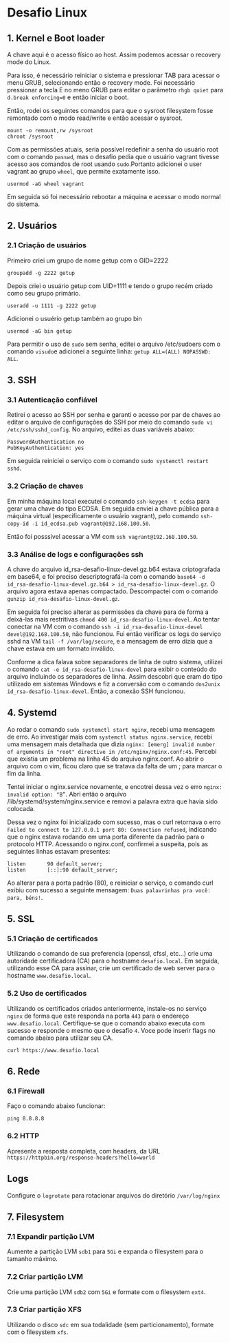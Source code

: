 # Desafio Linux

## 1. Kernel e Boot loader

A chave aqui é o acesso físico ao host. Assim podemos acessar o recovery mode do Linux.

Para isso, é necessário reiniciar o sistema e pressionar TAB para acessar o menu GRUB, selecionando então o recovery mode. Foi necessário pressionar a tecla E no meno GRUB para editar o parâmetro `rhgb quiet` para `d.break enforcing=0` e então iniciar o boot.

Então, rodei os seguintes comandos para que o sysroot filesystem fosse remontado com o modo read/write e então acessar o sysroot.

```
mount -o remount,rw /sysroot
chroot /sysroot
```

Com as permissões atuais, seria possível redefinir a senha do usuário root com o comando `passwd`, mas o desafio pedia que o usuário vagrant tivesse acesso aos comandos de root usando `sudo`.Portanto adicionei o user vagrant ao grupo `wheel`, que permite exatamente isso.

```
usermod -aG wheel vagrant
```

Em seguida só foi necessário rebootar a máquina e acessar o modo normal do sistema.

## 2. Usuários

### 2.1 Criação de usuários

Primeiro criei um grupo de nome getup com o GID=2222
```
groupadd -g 2222 getup
```

Depois criei o usuário getup com UID=1111 e tendo o grupo recém criado como seu grupo primário.
```
useradd -u 1111 -g 2222 getup
```

Adicionei o usuério getup também ao grupo bin
```
usermod -aG bin getup
```

Para permitir o uso de `sudo` sem senha, editei o arquivo /etc/sudoers com o comando `visudo`e adicionei a seguinte linha: `getup ALL=(ALL) NOPASSWD: ALL`.

## 3. SSH

### 3.1 Autenticação confiável

Retirei o acesso ao SSH por senha e garanti o acesso por par de chaves ao editar o arquivo de configurações do SSH por meio do comando `sudo vi /etc/ssh/sshd_config`. No arquivo, editei as duas variáveis abaixo:

```
PasswordAuthentication no
PubKeyAuthentication: yes
```

Em seguida reiniciei o serviço com o comando `sudo systemctl restart sshd`.

### 3.2 Criação de chaves

Em minha máquina local executei o comando `ssh-keygen -t ecdsa` para gerar uma chave do tipo ECDSA. Em seguida enviei a chave pública para a máquina virtual (especificamente o usuário vagrant), pelo comando `ssh-copy-id -i id_ecdsa.pub vagrant@192.168.100.50`.

Então foi posssível acessar a VM com `ssh vagrant@192.168.100.50`.

### 3.3 Análise de logs e configurações ssh

A chave do arquivo id_rsa-desafio-linux-devel.gz.b64 estava criptografada em base64, e foi preciso descriptografá-la com o comando `base64 -d id_rsa-desafio-linux-devel.gz.b64 > id_rsa-desafio-linux-devel.gz`. O arquivo agora estava apenas compactado. Descompactei com o comando `gunzip id_rsa-desafio-linux-devel.gz`.

Em seguida foi preciso alterar as permissões da chave para de forma a deixá-las mais restritivas `chmod 400 id_rsa-desafio-linux-devel`. Ao tentar conectar na VM com o comando `ssh -i id_rsa-desafio-linux-devel devel@192.168.100.50`, não funcionou. Fui então verificar os logs do serviço sshd na VM `tail -f /var/log/secure`, e a mensagem de erro dizia que a chave estava em um formato inválido.

Conforme a dica falava sobre separadores de linha de outro sistema, utilizei o comando `cat -e id_rsa-desafio-linux-devel` para exibir o conteúdo do arquivo incluindo os separadores de linha. Assim descobri que eram do tipo utilizado em sistemas Windows e fiz a conversão com o comando `dos2unix id_rsa-desafio-linux-devel`. Então, a conexão SSH funcionou.

## 4. Systemd

Ao rodar o comando `sudo systemctl start nginx`, recebi uma mensagem de erro. Ao investigar mais com `systemctl status nginx.service`, recebi uma mensagem mais detalhada que dizia `nginx: [emerg] invalid number of arguments in "root" directive in /etc/nginx/nginx.conf:45`. Percebi que existia um problema na linha 45 do arquivo nginx.conf. Ao abrir o arquivo com o vim, ficou claro que se tratava da falta de um ; para marcar o fim da linha.

Tentei iniciar o nginx.service novamente, e encotrei dessa vez o erro `nginx: invalid option: "B”`. Abri então o arquivo /lib/systemd/system/nginx.service e removi a palavra extra que havia sido colocada.

Dessa vez o nginx foi inicializado com sucesso, mas o curl retornava o erro `Failed to connect to 127.0.0.1 port 80: Connection refused`, indicando que o nginx estava rodando em uma porta diferente da padrão para o protocolo HTTP. Acessando o nginx.conf, confirmei a suspeita, pois as seguintes linhas estavam presentes:

```
listen       90 default_server;
listen       [::]:90 default_server;
```

Ao alterar para a porta padrão (80), e reiniciar o serviço, o comando curl exibiu com sucesso a seguinte mensagem: `Duas palavrinhas pra você: para, béns!`.

## 5. SSL

### 5.1 Criação de certificados

Utilizando o comando de sua preferencia (openssl, cfssl, etc...) crie uma autoridade certificadora (CA) para o hostname `desafio.local`.
Em seguida, utilizando esse CA para assinar, crie um certificado de web server para o hostname `www.desafio.local`.

### 5.2 Uso de certificados

Utilizando os certificados criados anteriormente, instale-os no serviço `nginx` de forma que este responda na porta `443` para o endereço
`www.desafio.local`. Certifique-se que o comando abaixo executa com sucesso e responde o mesmo que o desafio `4`. Voce pode inserir flags no comando
abaixo para utilizar seu CA.

```
curl https://www.desafio.local
```

## 6. Rede

### 6.1 Firewall

Faço o comando abaixo funcionar:

```
ping 8.8.8.8
```

### 6.2 HTTP

Apresente a resposta completa, com headers, da URL `https://httpbin.org/response-headers?hello=world`

## Logs

Configure o `logrotate` para rotacionar arquivos do diretório `/var/log/nginx`

## 7. Filesystem

### 7.1 Expandir partição LVM

Aumente a partição LVM `sdb1` para `5Gi` e expanda o filesystem para o tamanho máximo.

### 7.2 Criar partição LVM

Crie uma partição LVM `sdb2` com `5Gi` e formate com o filesystem `ext4`.

### 7.3 Criar partição XFS

Utilizando o disco `sdc` em sua todalidade (sem particionamento), formate com o filesystem `xfs`.
